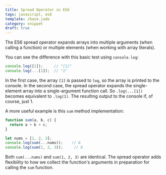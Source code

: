 ```yaml
---
title: Spread Operator in ES6
tags: javascript, es6
template: /base.jade
category: snippet
draft: true
---
```


The ES6 spread operator expands arrays into multiple arguments (when calling a function) or multiple elements (when working with array literals).

You can see the difference with this basic test using `console.log`:

```javascript
console.log([1]);     // "[1]"
console.log(...[1]);  // "1"
```

In the first case, the array `[1]` is passed to `log`, so the array is printed to the console. In the second case, the spread operator expands the single-element array into a single-argument function call. So `.log(...[1])` becomes equivalent to `.log(1)`. The resulting output to the console if, of course, just 1.

A more useful example is this `sum` method implementation:

```javascript
function sum(a, b, c) {
  return a + b + c;
}

let nums = [1, 2, 3];
console.log(sum(...nums));    // 6
console.log(sum(1, 2, 3));     // 6
```

Both `sum(...nums)` and `sum(1, 2, 3)` are identical. The spread operator adds flexibility to how we collect the function's arguments in preparation for calling the `sum` function.
